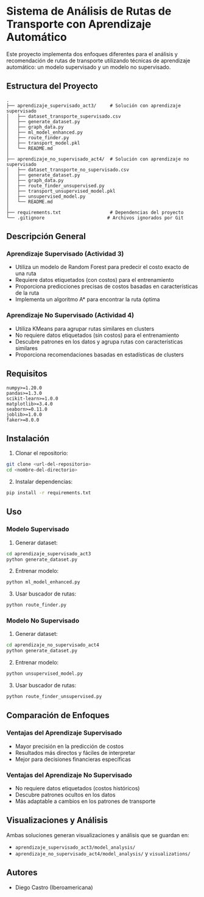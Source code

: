 # Sistema de Análisis de Rutas de Transporte con Aprendizaje Automático

Este proyecto implementa dos enfoques diferentes para el análisis y recomendación de rutas de transporte utilizando técnicas de aprendizaje automático: un modelo supervisado y un modelo no supervisado.

## Estructura del Proyecto

```
.
├── aprendizaje_supervisado_act3/     # Solución con aprendizaje supervisado
│   ├── dataset_transporte_supervisado.csv
│   ├── generate_dataset.py
│   ├── graph_data.py
│   ├── ml_model_enhanced.py
│   ├── route_finder.py
│   ├── transport_model.pkl
│   └── README.md
│
├── aprendizaje_no_supervisado_act4/  # Solución con aprendizaje no supervisado
│   ├── dataset_transporte_no_supervisado.csv
│   ├── generate_dataset.py
│   ├── graph_data.py
│   ├── route_finder_unsupervised.py
│   ├── transport_unsupervised_model.pkl
│   ├── unsupervised_model.py
│   └── README.md
│
├── requirements.txt                  # Dependencias del proyecto
└── .gitignore                       # Archivos ignorados por Git
```

## Descripción General

### Aprendizaje Supervisado (Actividad 3)
- Utiliza un modelo de Random Forest para predecir el costo exacto de una ruta
- Requiere datos etiquetados (con costos) para el entrenamiento
- Proporciona predicciones precisas de costos basadas en características de la ruta
- Implementa un algoritmo A* para encontrar la ruta óptima

### Aprendizaje No Supervisado (Actividad 4)
- Utiliza KMeans para agrupar rutas similares en clusters
- No requiere datos etiquetados (sin costos) para el entrenamiento
- Descubre patrones en los datos y agrupa rutas con características similares
- Proporciona recomendaciones basadas en estadísticas de clusters

## Requisitos

```
numpy>=1.20.0
pandas>=1.3.0
scikit-learn>=1.0.0
matplotlib>=3.4.0
seaborn>=0.11.0
joblib>=1.0.0
faker>=8.0.0
```

## Instalación

1. Clonar el repositorio:
```bash
git clone <url-del-repositorio>
cd <nombre-del-directorio>
```

2. Instalar dependencias:
```bash
pip install -r requirements.txt
```

## Uso

### Modelo Supervisado

1. Generar dataset:
```bash
cd aprendizaje_supervisado_act3
python generate_dataset.py
```

2. Entrenar modelo:
```bash
python ml_model_enhanced.py
```

3. Usar buscador de rutas:
```bash
python route_finder.py
```

### Modelo No Supervisado

1. Generar dataset:
```bash
cd aprendizaje_no_supervisado_act4
python generate_dataset.py
```

2. Entrenar modelo:
```bash
python unsupervised_model.py
```

3. Usar buscador de rutas:
```bash
python route_finder_unsupervised.py
```

## Comparación de Enfoques

### Ventajas del Aprendizaje Supervisado
- Mayor precisión en la predicción de costos
- Resultados más directos y fáciles de interpretar
- Mejor para decisiones financieras específicas

### Ventajas del Aprendizaje No Supervisado
- No requiere datos etiquetados (costos históricos)
- Descubre patrones ocultos en los datos
- Más adaptable a cambios en los patrones de transporte

## Visualizaciones y Análisis

Ambas soluciones generan visualizaciones y análisis que se guardan en:
- `aprendizaje_supervisado_act3/model_analysis/`
- `aprendizaje_no_supervisado_act4/model_analysis/` y `visualizations/`

## Autores

- Diego Castro (Iberoamericana)